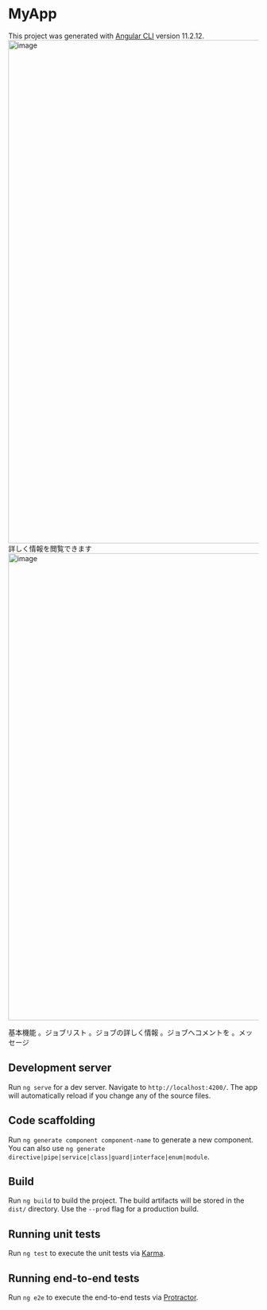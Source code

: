 # MyApp

This project was generated with [Angular CLI](https://github.com/angular/angular-cli) version 11.2.12.
<img width="1013" alt="image" src="https://user-images.githubusercontent.com/83820785/117594272-b8d39d00-b178-11eb-9e6f-e3f86f66261f.png">
詳しく情報を閲覧できます
<img width="940" alt="image" src="https://user-images.githubusercontent.com/83820785/117594453-04864680-b179-11eb-9651-0a72edf21090.png">

基本機能
。ジョブリスト
。ジョブの詳しく情報
。ジョブへコメントを
。メッセージ

## Development server

Run `ng serve` for a dev server. Navigate to `http://localhost:4200/`. The app will automatically reload if you change any of the source files.

## Code scaffolding

Run `ng generate component component-name` to generate a new component. You can also use `ng generate directive|pipe|service|class|guard|interface|enum|module`.

## Build

Run `ng build` to build the project. The build artifacts will be stored in the `dist/` directory. Use the `--prod` flag for a production build.

## Running unit tests

Run `ng test` to execute the unit tests via [Karma](https://karma-runner.github.io).

## Running end-to-end tests

Run `ng e2e` to execute the end-to-end tests via [Protractor](http://www.protractortest.org/).
